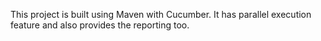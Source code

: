 This project is built using Maven with Cucumber. It has parallel execution feature and also provides the reporting too.
